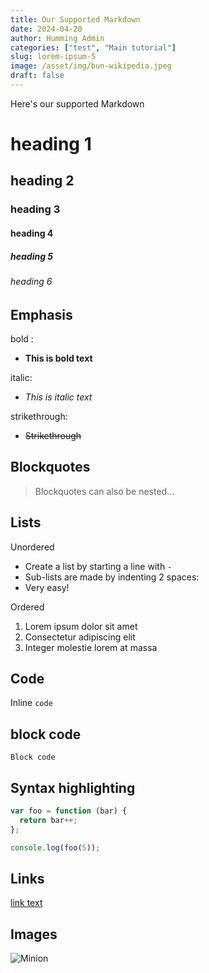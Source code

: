 ```yaml
---
title: Our Supported Markdown
date: 2024-04-20
author: Humming Admin
categories: ["test", "Main tutorial"]
slug: lorem-ipsum-5
image: /asset/img/bun-wikipedia.jpeg
draft: false
---
```


Here's our supported Markdown

# heading 1
## heading 2
### heading 3
#### heading 4
##### heading 5
###### heading 6

## Emphasis

bold :
- **This is bold text**

italic:
- *This is italic text*

strikethrough:
- ~~Strikethrough~~


## Blockquotes


> Blockquotes can also be nested...

## Lists

Unordered

- Create a list by starting a line with `-`
- Sub-lists are made by indenting 2 spaces:
- Very easy!

Ordered

1. Lorem ipsum dolor sit amet
2. Consectetur adipiscing elit
3. Integer molestie lorem at massa

## Code

Inline `code` 

## block code

```
Block code
```

## Syntax highlighting

``` js
var foo = function (bar) {
  return bar++;
};

console.log(foo(5));
```

## Links

[link text](http://dev.nodeca.com)

## Images

![Minion](https://octodex.github.com/images/minion.png)
